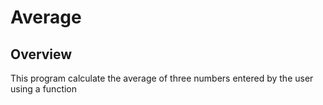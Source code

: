 # Average

## Overview
This program calculate the average of three numbers entered by the user using a function
